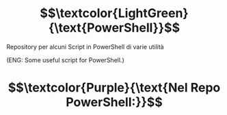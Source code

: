 # $$\textcolor{LightGreen}{\text{PowerShell}}$$

Repository per alcuni Script in PowerShell di varie utilità

(ENG: Some useful script for PowerShell.)

# $$\textcolor{Purple}{\text{Nel Repo PowerShell:}}$$ ###

